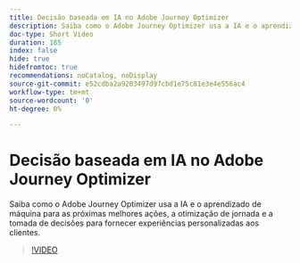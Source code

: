```yaml
---
title: Decisão baseada em IA no Adobe Journey Optimizer
description: Saiba como o Adobe Journey Optimizer usa a IA e o aprendizado de máquina para as próximas melhores ações, a otimização de jornada e a tomada de decisões para fornecer experiências personalizadas aos clientes.
doc-type: Short Video
duration: 185
index: false
hide: true
hidefromtoc: true
recommendations: noCatalog, noDisplay
source-git-commit: e52cdba2a9203497d97cbd1e75c81e3e4e556ac4
workflow-type: tm+mt
source-wordcount: '0'
ht-degree: 0%

---
```



# Decisão baseada em IA no Adobe Journey Optimizer

Saiba como o Adobe Journey Optimizer usa a IA e o aprendizado de máquina para as próximas melhores ações, a otimização de jornada e a tomada de decisões para fornecer experiências personalizadas aos clientes.

<!-- 62_S520_3442520_184_aipowered-decisioning-in-adobe-journey-optimizer -->
>[!VIDEO](https://video.tv.adobe.com/v/3460269/?learn=on&enablevpops=true&captions=por_br)
